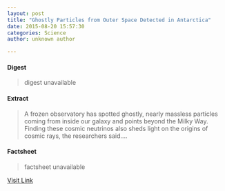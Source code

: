 ```yaml
---
layout: post
title: "Ghostly Particles from Outer Space Detected in Antarctica"
date: 2015-08-20 15:57:30
categories: Science
author: unknown author

---
```



#### Digest
>digest unavailable

#### Extract
>A frozen observatory has spotted ghostly, nearly massless particles coming from inside our galaxy and points beyond the Milky Way. Finding these cosmic neutrinos also sheds light on the origins of cosmic rays, the researchers said....

#### Factsheet
>factsheet unavailable

[Visit Link](http://www.livescience.com/51927-cosmic-neutrinos-confirmed.html)



